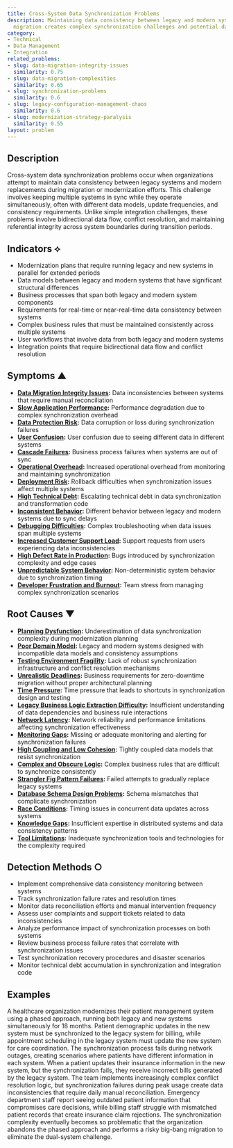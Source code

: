 ```yaml
---
title: Cross-System Data Synchronization Problems
description: Maintaining data consistency between legacy and modern systems during
  migration creates complex synchronization challenges and potential data corruption
category:
- Technical
- Data Management
- Integration
related_problems:
- slug: data-migration-integrity-issues
  similarity: 0.75
- slug: data-migration-complexities
  similarity: 0.65
- slug: synchronization-problems
  similarity: 0.6
- slug: legacy-configuration-management-chaos
  similarity: 0.6
- slug: modernization-strategy-paralysis
  similarity: 0.55
layout: problem
---
```


## Description

Cross-system data synchronization problems occur when organizations attempt to maintain data consistency between legacy systems and modern replacements during migration or modernization efforts. This challenge involves keeping multiple systems in sync while they operate simultaneously, often with different data models, update frequencies, and consistency requirements. Unlike simple integration challenges, these problems involve bidirectional data flow, conflict resolution, and maintaining referential integrity across system boundaries during transition periods.

## Indicators ⟡

- Modernization plans that require running legacy and new systems in parallel for extended periods
- Data models between legacy and modern systems that have significant structural differences
- Business processes that span both legacy and modern system components
- Requirements for real-time or near-real-time data consistency between systems
- Complex business rules that must be maintained consistently across multiple systems
- User workflows that involve data from both legacy and modern systems
- Integration points that require bidirectional data flow and conflict resolution

## Symptoms ▲

- **[Data Migration Integrity Issues](data-migration-integrity-issues.md):** Data inconsistencies between systems that require manual reconciliation
- **[Slow Application Performance](slow-application-performance.md):** Performance degradation due to complex synchronization overhead
- **[Data Protection Risk](data-protection-risk.md):** Data corruption or loss during synchronization failures
- **[User Confusion](user-confusion.md):** User confusion due to seeing different data in different systems
- **[Cascade Failures](cascade-failures.md):** Business process failures when systems are out of sync
- **[Operational Overhead](operational-overhead.md):** Increased operational overhead from monitoring and maintaining synchronization
- **[Deployment Risk](deployment-risk.md):** Rollback difficulties when synchronization issues affect multiple systems
- **[High Technical Debt](high-technical-debt.md):** Escalating technical debt in data synchronization and transformation code
- **[Inconsistent Behavior](inconsistent-behavior.md):** Different behavior between legacy and modern systems due to sync delays
- **[Debugging Difficulties](debugging-difficulties.md):** Complex troubleshooting when data issues span multiple systems
- **[Increased Customer Support Load](increased-customer-support-load.md):** Support requests from users experiencing data inconsistencies
- **[High Defect Rate in Production](high-defect-rate-in-production.md):** Bugs introduced by synchronization complexity and edge cases
- **[Unpredictable System Behavior](unpredictable-system-behavior.md):** Non-deterministic system behavior due to synchronization timing
- **[Developer Frustration and Burnout](developer-frustration-and-burnout.md):** Team stress from managing complex synchronization scenarios

## Root Causes ▼

- **[Planning Dysfunction](planning-dysfunction.md):** Underestimation of data synchronization complexity during modernization planning
- **[Poor Domain Model](poor-domain-model.md):** Legacy and modern systems designed with incompatible data models and consistency assumptions
- **[Testing Environment Fragility](testing-environment-fragility.md):** Lack of robust synchronization infrastructure and conflict resolution mechanisms
- **[Unrealistic Deadlines](unrealistic-deadlines.md):** Business requirements for zero-downtime migration without proper architectural planning
- **[Time Pressure](time-pressure.md):** Time pressure that leads to shortcuts in synchronization design and testing
- **[Legacy Business Logic Extraction Difficulty](legacy-business-logic-extraction-difficulty.md):** Insufficient understanding of data dependencies and business rule interactions
- **[Network Latency](network-latency.md):** Network reliability and performance limitations affecting synchronization effectiveness
- **[Monitoring Gaps](monitoring-gaps.md):** Missing or adequate monitoring and alerting for synchronization failures
- **[High Coupling and Low Cohesion](high-coupling-low-cohesion.md):** Tightly coupled data models that resist synchronization
- **[Complex and Obscure Logic](complex-and-obscure-logic.md):** Complex business rules that are difficult to synchronize consistently
- **[Strangler Fig Pattern Failures](strangler-fig-pattern-failures.md):** Failed attempts to gradually replace legacy systems
- **[Database Schema Design Problems](database-schema-design-problems.md):** Schema mismatches that complicate synchronization
- **[Race Conditions](race-conditions.md):** Timing issues in concurrent data updates across systems
- **[Knowledge Gaps](knowledge-gaps.md):** Insufficient expertise in distributed systems and data consistency patterns
- **[Tool Limitations](tool-limitations.md):** Inadequate synchronization tools and technologies for the complexity required

## Detection Methods ○

- Implement comprehensive data consistency monitoring between systems
- Track synchronization failure rates and resolution times
- Monitor data reconciliation efforts and manual intervention frequency
- Assess user complaints and support tickets related to data inconsistencies
- Analyze performance impact of synchronization processes on both systems
- Review business process failure rates that correlate with synchronization issues
- Test synchronization recovery procedures and disaster scenarios
- Monitor technical debt accumulation in synchronization and integration code

## Examples

A healthcare organization modernizes their patient management system using a phased approach, running both legacy and new systems simultaneously for 18 months. Patient demographic updates in the new system must be synchronized to the legacy system for billing, while appointment scheduling in the legacy system must update the new system for care coordination. The synchronization process fails during network outages, creating scenarios where patients have different information in each system. When a patient updates their insurance information in the new system, but the synchronization fails, they receive incorrect bills generated by the legacy system. The team implements increasingly complex conflict resolution logic, but synchronization failures during peak usage create data inconsistencies that require daily manual reconciliation. Emergency department staff report seeing outdated patient information that compromises care decisions, while billing staff struggle with mismatched patient records that create insurance claim rejections. The synchronization complexity eventually becomes so problematic that the organization abandons the phased approach and performs a risky big-bang migration to eliminate the dual-system challenge.